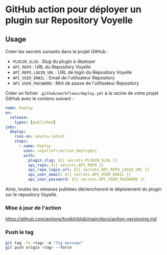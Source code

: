 # GitHub action pour déployer un plugin sur Repository Voyelle

## Usage

Créer les secrets suivants dans le projet GitHub :
- `PLUGIN_SLUG` : Slug du plugin à déployer
- `API_REPO` : URL du Repository Voyelle
- `API_REPO_LOGIN_URL` : URL de login du Repository Voyelle
- `API_USER_EMAIL` : Email de l'utilisateur Repository
- `API_USER_PASSWORD` : Mot de passe de l'utilisateur Repository

Créer un fichier `.github/workflows/deploy.yml` à la racine de votre projet GitHub avec le contenu suivant :

```yaml
name: Deploy
on:
  release:
    types: [published]
jobs:
  deploy:
    runs-on: ubuntu-latest
    steps:
      - name: Deploy
        uses: voyellefr/action_deploy@v1
        with:
          plugin_slug: ${{ secrets.PLUGIN_SLUG }}
          api_repo: ${{ secrets.API_REPO }}
          api_repo_login_url: ${{ secrets.API_REPO_LOGIN_URL }}
          api_user_email: ${{ secrets.API_USER_EMAIL }}
          api_user_password: ${{ secrets.API_USER_PASSWORD }}
```

Ainsi, toutes les releases publiées déclencheront le déploiement du plugin sur le repository Voyelle.

### Mise à jour de l'action
https://github.com/actions/toolkit/blob/main/docs/action-versioning.md

### Push le tag
```bash
git tag -fa <tag> -m "Tag message"
git push origin <tag> --force
```
